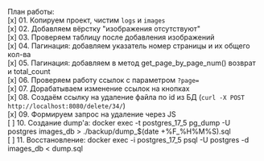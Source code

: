 План работы:  
[x] 01. Копируем проект, чистим `logs` и `images`  
[x] 02. Добавляем вёрстку "изображения отсутствуют"  
[x] 03. Проверяем таблицу после добавления изображений  
[x] 04. Пагинация: добавляем указатель номер страницы и их общего кол-ва    
[x] 05. Пагинация: добавляем в метод get_page_by_page_num() возврат и total_count   
[x] 06. Проверяем работу ссылок с параметром `?page=`    
[x] 07. Дорабатываем изменение ссылок на кнопках   
[x] 08. Создаём ссылку на удаление файла по id из БД (`curl -X POST http://localhost:8080/delete/34/`)   
[x] 09. Формируем запрос на удаление через JS  
[ ] 10. Создание dump'a: docker exec -t postgres_17_5 pg_dump -U postgres images_db > ./backup/dump_$(date +%F_%H%M%S).sql  
[ ] 11. Восстановление: docker exec -i postgres_17_5 psql -U postgres -d images_db < dump.sql  


